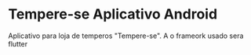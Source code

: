 # Tempere-se Aplicativo Android
 Aplicativo para loja de temperos "Tempere-se". A o frameork usado sera flutter
